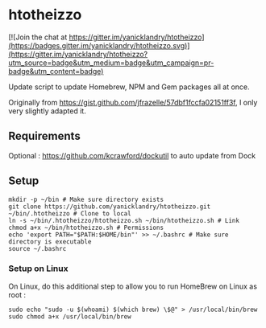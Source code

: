 # htotheizzo

[![Join the chat at https://gitter.im/yanicklandry/htotheizzo](https://badges.gitter.im/yanicklandry/htotheizzo.svg)](https://gitter.im/yanicklandry/htotheizzo?utm_source=badge&utm_medium=badge&utm_campaign=pr-badge&utm_content=badge)

Update script to update Homebrew, NPM and Gem packages all at once.

Originally from https://gist.github.com/jfrazelle/57dbf1fccfa02151ff3f, I only very slightly adapted it.

## Requirements

Optional : https://github.com/kcrawford/dockutil to auto update from Dock

## Setup

```
mkdir -p ~/bin # Make sure directory exists
git clone https://github.com/yanicklandry/htotheizzo.git ~/bin/.htotheizzo # Clone to local
ln -s ~/bin/.htotheizzo/htotheizzo.sh ~/bin/htotheizzo.sh # Link
chmod a+x ~/bin/htotheizzo.sh # Permissions
echo 'export PATH="$PATH:$HOME/bin"' >> ~/.bashrc # Make sure directory is executable
source ~/.bashrc
```

### Setup on Linux

On Linux, do this additional step to allow you to run HomeBrew on Linux as root :

```
sudo echo "sudo -u $(whoami) $(which brew) \$@" > /usr/local/bin/brew
sudo chmod a+x /usr/local/bin/brew
```
